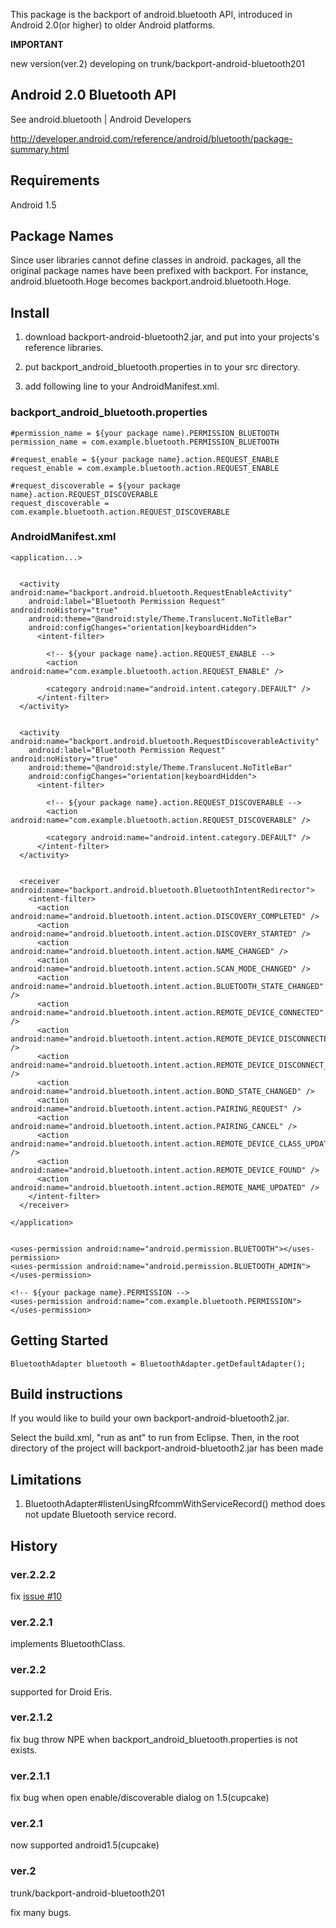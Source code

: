 This package is the backport of android.bluetooth API, introduced in Android 2.0(or higher) to older Android platforms.

**IMPORTANT**

new version(ver.2) developing on
trunk/backport-android-bluetooth201




## Android 2.0 Bluetooth API ##

See android.bluetooth | Android Developers

http://developer.android.com/reference/android/bluetooth/package-summary.html

## Requirements ##

Android 1.5


## Package Names ##

Since user libraries cannot define classes in android. packages, all the original package names have been prefixed with backport. For instance, android.bluetooth.Hoge becomes backport.android.bluetooth.Hoge.


## Install ##

1. download backport-android-bluetooth2.jar, and put into your projects's reference libraries.


2. put backport\_android\_bluetooth.properties in to your src directory.


3. add following line to your AndroidManifest.xml.



### backport\_android\_bluetooth.properties ###
```
#permission_name = ${your package name).PERMISSION_BLUETOOTH
permission_name = com.example.bluetooth.PERMISSION_BLUETOOTH

#request_enable = ${your package name}.action.REQUEST_ENABLE
request_enable = com.example.bluetooth.action.REQUEST_ENABLE

#request_discoverable = ${your package name}.action.REQUEST_DISCOVERABLE
request_discoverable = com.example.bluetooth.action.REQUEST_DISCOVERABLE
```


### AndroidManifest.xml ###
```
<application...>
		

  <activity android:name="backport.android.bluetooth.RequestEnableActivity"
    android:label="Bluetooth Permission Request" android:noHistory="true"
    android:theme="@android:style/Theme.Translucent.NoTitleBar"
    android:configChanges="orientation|keyboardHidden">
      <intent-filter>

        <!-- ${your package name}.action.REQUEST_ENABLE -->
        <action android:name="com.example.bluetooth.action.REQUEST_ENABLE" />

        <category android:name="android.intent.category.DEFAULT" />
      </intent-filter>
  </activity>


  <activity android:name="backport.android.bluetooth.RequestDiscoverableActivity"
    android:label="Bluetooth Permission Request" android:noHistory="true"
    android:theme="@android:style/Theme.Translucent.NoTitleBar"
    android:configChanges="orientation|keyboardHidden">
      <intent-filter>

        <!-- ${your package name}.action.REQUEST_DISCOVERABLE -->
        <action android:name="com.example.bluetooth.action.REQUEST_DISCOVERABLE" />

        <category android:name="android.intent.category.DEFAULT" />
      </intent-filter>
  </activity>


  <receiver android:name="backport.android.bluetooth.BluetoothIntentRedirector">
    <intent-filter>
      <action android:name="android.bluetooth.intent.action.DISCOVERY_COMPLETED" />
      <action android:name="android.bluetooth.intent.action.DISCOVERY_STARTED" />
      <action android:name="android.bluetooth.intent.action.NAME_CHANGED" />
      <action android:name="android.bluetooth.intent.action.SCAN_MODE_CHANGED" />
      <action android:name="android.bluetooth.intent.action.BLUETOOTH_STATE_CHANGED" />
      <action android:name="android.bluetooth.intent.action.REMOTE_DEVICE_CONNECTED" />
      <action android:name="android.bluetooth.intent.action.REMOTE_DEVICE_DISCONNECTED" />
      <action android:name="android.bluetooth.intent.action.REMOTE_DEVICE_DISCONNECT_REQUESTED" />
      <action android:name="android.bluetooth.intent.action.BOND_STATE_CHANGED" />
      <action android:name="android.bluetooth.intent.action.PAIRING_REQUEST" />
      <action android:name="android.bluetooth.intent.action.PAIRING_CANCEL" />
      <action android:name="android.bluetooth.intent.action.REMOTE_DEVICE_CLASS_UPDATED" />
      <action android:name="android.bluetooth.intent.action.REMOTE_DEVICE_FOUND" />
      <action android:name="android.bluetooth.intent.action.REMOTE_NAME_UPDATED" />
    </intent-filter>
  </receiver>

</application>


<uses-permission android:name="android.permission.BLUETOOTH"></uses-permission>
<uses-permission android:name="android.permission.BLUETOOTH_ADMIN"></uses-permission>

<!-- ${your package name}.PERMISSION -->
<uses-permission android:name="com.example.bluetooth.PERMISSION"></uses-permission>

```



## Getting Started ##

```
BluetoothAdapter bluetooth = BluetoothAdapter.getDefaultAdapter();
```

## Build instructions ##
If you would like to build your own backport-android-bluetooth2.jar.

Select the build.xml, "run as ant" to run from Eclipse.
Then, in the root directory of the project will backport-android-bluetooth2.jar has been made


## Limitations ##

  1. BluetoothAdapter#listenUsingRfcommWithServiceRecord() method does not update Bluetooth service record.

## History ##
### ver.2.2.2 ###
fix [issue #10](https://code.google.com/p/backport-android-bluetooth/issues/detail?id=#10)

### ver.2.2.1 ###
implements BluetoothClass.

### ver.2.2 ###
supported for Droid Eris.

### ver.2.1.2 ###

fix bug throw NPE when backport\_android\_bluetooth.properties is not exists.

### ver.2.1.1 ###

fix bug when open enable/discoverable dialog on 1.5(cupcake)

### ver.2.1 ###

now supported android1.5(cupcake)

### ver.2 ###

trunk/backport-android-bluetooth201

fix many bugs.



